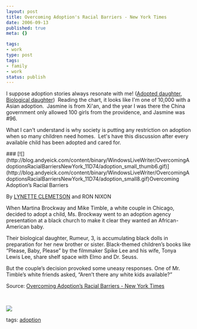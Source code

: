 ```yaml
---
layout: post
title: Overcoming Adoption's Racial Barriers - New York Times
date: 2006-09-13
published: true
meta: {}

tags:
- work
type: post
tags:
- family
- work
status: publish
---
```



I suppose adoption stories always resonate with me! ([Adopted daughter](http://andyeick.com/gallery.aspx?tag=Jasmine), [Biological daughter](http://andyeick.com/gallery.aspx?tag=Libby))  Reading the chart, it looks like I'm one of 10,000 with a Asian adoption.  Jasmine is from Xi'an, and the year I was there the China government only allowed 100 girls from the providence, and Jasmine was #96. 



What I can't understand is why society is putting any restriction on adoption when so many children need homes.  Let's have this discussion after every available child has been adopted and cared for.

<!-- blockquote  -->### [![](http://blog.andyeick.com/content/binary/WindowsLiveWriter/OvercomingAdoptionsRacialBarriersNewYork_11D74/adoption_small_thumb6.gif)](http://blog.andyeick.com/content/binary/WindowsLiveWriter/OvercomingAdoptionsRacialBarriersNewYork_11D74/adoption_small8.gif)Overcoming Adoption&rsquo;s Racial Barriers



By [LYNETTE CLEMETSON](http://topics.nytimes.com/top/reference/timestopics/people/c/lynette_clemetson/index.html?inline=nyt-per) and RON NIXON



When Martina Brockway and Mike Timble, a white couple in Chicago, decided to adopt a child, Ms. Brockway went to an adoption agency presentation at a black church to make it clear they wanted an African-American baby.



Their biological daughter, Rumeur, 3, is accumulating black dolls in preparation for her new brother or sister. Black-themed children’s books like “Please, Baby, Please” by the filmmaker Spike Lee and his wife, Tonya Lewis Lee, share shelf space with Elmo and Dr. Seuss.



But the couple’s decision provoked some uneasy responses. One of Mr. Timble’s white friends asked, “Aren’t there any white kids available?”

<!-- endblockquote  -->

Source: [Overcoming Adoption’s Racial Barriers - New York Times](http://www.nytimes.com/2006/08/17/us/17adopt.html?ex=1313467200&en=13ef94dcfabeae58&ei=5090&partner=rssuserland&emc=rss)



 



[![](http://blog.andyeick.com/content/binary/WindowsLiveWriter/OvercomingAdoptionsRacialBarriersNewYork_11D74/adoption_full_thumb11.gif)](http://blog.andyeick.com/content/binary/WindowsLiveWriter/OvercomingAdoptionsRacialBarriersNewYork_11D74/adoption_full11.gif)



tags: [adoption](http://technorati.com/tag/adoption)


